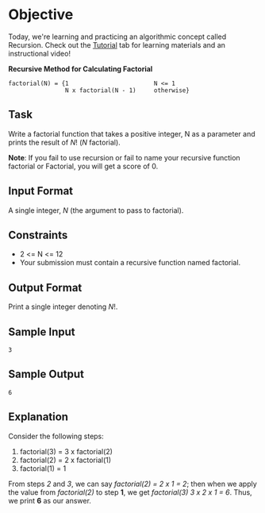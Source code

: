 # Objective
Today, we're learning and practicing an algorithmic concept called Recursion. Check out the [Tutorial](https://www.hackerrank.com/challenges/30-recursion/tutorial) tab for learning materials and an instructional video!

**Recursive Method for Calculating Factorial**  
  
    factorial(N) = {1                        N <= 1
                    N x factorial(N - 1)     otherwise}

## Task
Write a factorial function that takes a positive integer, N as a parameter and prints the result of *N*! (*N* factorial).

**Note**: If you fail to use recursion or fail to name your recursive function factorial or Factorial, you will get a score of 0.

## Input Format
A single integer, *N* (the argument to pass to factorial).

## Constraints
 * 2 <= N <= 12
 * Your submission must contain a recursive function named factorial.

## Output Format
Print a single integer denoting *N*!.

## Sample Input
    3
 
## Sample Output
    6

## Explanation
Consider the following steps:
  1. factorial(3) = 3 x factorial(2)
  2. factorial(2) = 2 x factorial(1)
  3. factorial(1) = 1

From steps *2* and *3*, we can say *factorial(2) = 2 x 1 = 2*; then when we apply the value from *factorial(2)* to step **1**, we get *factorial(3) 3 x 2 x 1 = 6*. Thus, we print **6** as our answer.